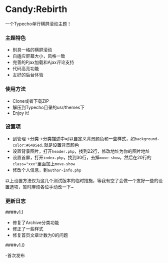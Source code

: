 # Candy:Rebirth

一个Typecho单行横屏滚动主题！

### 主题特色
- 别具一格的横屏滚动
- 自适应屏幕大小，风格一致
- 完善的Pjax加载和Ajax评论支持
- 代码高亮功能
- 友好的后台体验

### 使用方法
- Clone或者下载ZIP
- 解压到Typecho目录的usr/themes下
- Enjoy it!

### 设置项
- 到管理->分类->分类描述中可以自定义背景颜色和一些样式，如`background-color:#6495ed;`就是设置背景颜色
- 设置背景图片，打开`header.php`，找到22行，修改地址为你的图片地址
- 设置首屏，打开`index.php`，找到30行，去掉`move-show`，然后在20行的`class="xxx"`里面加上`move-show`
- 修改个人信息，到`author-info.php`

以上设置方法仅为这几个测试版本的临时措施，等我有空了会做一个友好一些的设置选项，暂时麻烦各位手动改一下~

### 更新日志
####v1.1
- 修复了Archive分类功能
- 修正了一些样式
- 修复首页文章计数为0的问题


####v1.0

-首次发布
